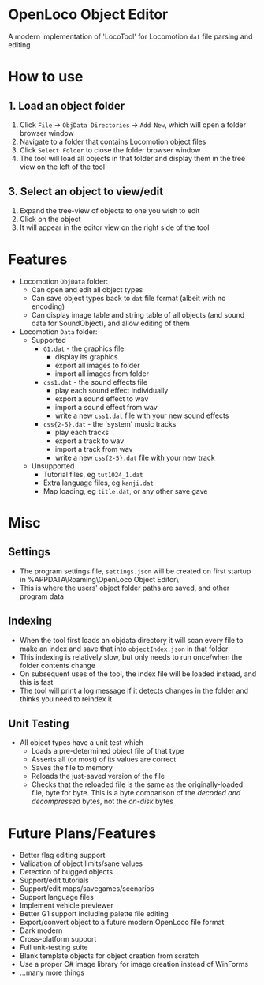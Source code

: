 # OpenLoco Object Editor
A modern implementation of 'LocoTool' for Locomotion `dat` file parsing and editing

# How to use

## 1. Load an object folder
1. Click `File` -> `ObjData Directories` -> `Add New`, which will open a folder browser window
2. Navigate to a folder that contains Locomotion object files
3. Click `Select Folder` to close the folder browser window
4. The tool will load all objects in that folder and display them in the tree view on the left of the tool

## 3. Select an object to view/edit
1. Expand the tree-view of objects to one you wish to edit
2. Click on the object
3. It will appear in the editor view on the right side of the tool

# Features

- Locomotion `ObjData` folder:
  - Can open and edit all object types
  - Can save object types back to `dat` file format (albeit with no encoding)
  - Can display image table and string table of all objects (and sound data for SoundObject), and allow editing of them
- Locomotion `Data` folder:
  - Supported
    - `G1.dat` - the graphics file
      - display its graphics
      - export all images to folder
      - import all images from folder
    - `css1.dat` - the sound effects file
      - play each sound effect individually
      - export a sound effect to wav
      - import a sound effect from wav
      - write a new `css1.dat` file with your new sound effects
    - `css{2-5}.dat` - the 'system' music tracks
      - play each tracks
      - export a track to wav
      - import a track from wav
      - write a new `css{2-5}.dat` file with your new track
  - Unsupported
    - Tutorial files, eg `tut1024_1.dat`
    - Extra language files, eg `kanji.dat`
    - Map loading, eg `title.dat`, or any other save gave

# Misc

## Settings
- The program settings file, `settings.json` will be created on first startup in %APPDATA\\Roaming\\OpenLoco Object Editor\\
- This is where the users' object folder paths are saved, and other program data

## Indexing
- When the tool first loads an objdata directory it will scan every file to make an index and save that into `objectIndex.json` in that folder
- This indexing is relatively slow, but only needs to run once/when the folder contents change
- On subsequent uses of the tool, the index file will be loaded instead, and this is fast
- The tool will print a log message if it detects changes in the folder and thinks you need to reindex it

## Unit Testing
- All object types have a unit test which
  - Loads a pre-determined object file of that type
  - Asserts all (or most) of its values are correct
  - Saves the file to memory
  - Reloads the just-saved version of the file
  - Checks that the reloaded file is the same as the originally-loaded file, byte for byte. This is a byte comparison of the *decoded and decompressed* bytes, not the *on-disk* bytes

# Future Plans/Features
- Better flag editing support
- Validation of object limits/sane values
- Detection of bugged objects
- Support/edit tutorials
- Support/edit maps/savegames/scenarios
- Support language files
- Implement vehicle previewer
- Better G1 support including palette file editing
- Export/convert object to a future modern OpenLoco file format
- Dark modern
- Cross-platform support
- Full unit-testing suite
- Blank template objects for object creation from scratch
- Use a proper C# image library for image creation instead of WinForms
- ...many more things
